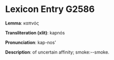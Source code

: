 # Lexicon Entry G2586

**Lemma**: καπνός

**Transliteration (xlit)**: kapnós

**Pronunciation**: kap-nos'

**Description**:
of uncertain affinity; smoke:--smoke.
